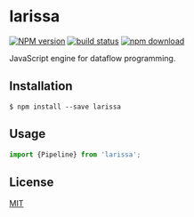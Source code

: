 # larissa

  [![NPM version][npm-image]][npm-url]
  [![build status][travis-image]][travis-url]
  [![npm download][download-image]][download-url]

JavaScript engine for dataflow programming.

## Installation

`$ npm install --save larissa`

## Usage

```js
import {Pipeline} from 'larissa';
```

## License

  [MIT](./LICENSE)

[npm-image]: https://img.shields.io/npm/v/larissa.svg?style=flat-square
[npm-url]: https://npmjs.org/package/larissa
[travis-image]: https://img.shields.io/travis/neptunejs/larissa/master.svg?style=flat-square
[travis-url]: https://travis-ci.org/neptunejs/larissa
[download-image]: https://img.shields.io/npm/dm/larissa.svg?style=flat-square
[download-url]: https://npmjs.org/package/larissa
